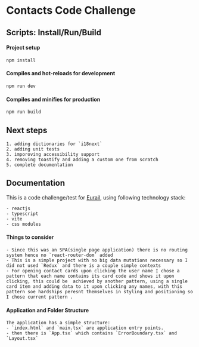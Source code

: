 # Contacts Code Challenge

## Scripts: Install/Run/Build

#### Project setup

```
npm install
```

#### Compiles and hot-reloads for development

```
npm run dev
```

#### Compiles and minifies for production

```
npm run build
```

## Next steps

    1. adding dictionaries for `i18next`
    2. adding unit tests
    3. imporoving accessibility support
    4. removing toastify and adding a custom one from scratch
    5. complete documentation

## Documentation

This is a code challenge/test for [Eurail](https://www.eurail.com/en), using following technology stack:

    - reactjs
    - typescript
    - vite
    - css modules

#### Things to consider

    - Since this was an SPA(single page application) there is no routing system hence no `react-router-dom` added
    - This is a simple project with no big data mutations necessary so I did not used `Redux` and there is a couple simple contexts
    - For opening contact cards upon clicking the user name I chose a pattern that each name contains its card code and shows it upon clicking, this could be  achieved by another pattern, using a single card item and adding data to it upon clicking any names, with this pattern soe hardships peresnt themselves in styling and positioning so I chose current pattern .

#### Application and Folder Structure

    The application has a simple structure:
    - `index.html` and `main.tsx` are application entry points.
    - then there is `App.tsx` which contains `ErrorBoundary.tsx` and `Layout.tsx`
